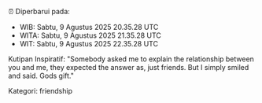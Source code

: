 ⏰ Diperbarui pada:
- WIB: Sabtu, 9 Agustus 2025 20.35.28 UTC
- WITA: Sabtu, 9 Agustus 2025 21.35.28 UTC
- WIT: Sabtu, 9 Agustus 2025 22.35.28 UTC

Kutipan Inspiratif:
"Somebody asked me to explain the relationship between you and me, they expected the answer as, just friends. But I simply smiled and said. Gods gift."


Kategori: friendship

